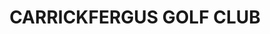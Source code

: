 ---
title: "CARRICKFERGUS GOLF CLUB"
address: "35, North Rd, Carrickfergus, County Antrim BT38 8LP"
tel: "028  9336 3713"
county: "Antrim"
category: "Driving Ranges"
type: "Content"
lat: "054.7219040000"
lng: "-005.8081510000"
---